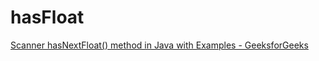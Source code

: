 # hasFloat

[Scanner hasNextFloat() method in Java with Examples - GeeksforGeeks](https://www.geeksforgeeks.org/scanner-hasnextfloat-method-in-java-with-examples/)
